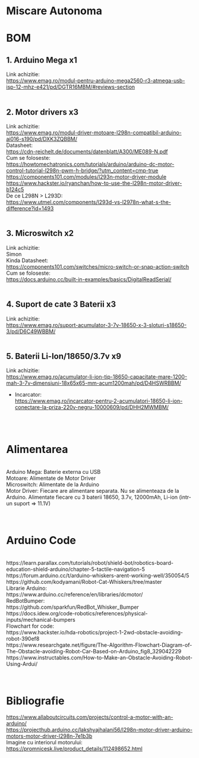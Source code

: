 # Miscare Autonoma
# BOM

## 1. Arduino Mega x1
Link achizitie:<br>
https://www.emag.ro/modul-pentru-arduino-mega2560-r3-atmega-usb-isp-12-mhz-e421/pd/DGTR16MBM/#reviews-section<br>
<br>
## 2. Motor drivers x3
Link achizitie:<br>
https://www.emag.ro/modul-driver-motoare-l298n-compatibil-arduino-ai016-s190/pd/DXK3ZQBBM/<br>
Datasheet:<br>
https://cdn-reichelt.de/documents/datenblatt/A300/ME089-N.pdf<br>
Cum se foloseste:<br>
https://howtomechatronics.com/tutorials/arduino/arduino-dc-motor-control-tutorial-l298n-pwm-h-bridge/?utm_content=cmp-true<br>
https://components101.com/modules/l293n-motor-driver-module<br>
https://www.hackster.io/ryanchan/how-to-use-the-l298n-motor-driver-b124c5<br>
De ce L298N > L293D:<br>
https://www.utmel.com/components/l293d-vs-l2978n-what-s-the-difference?id=1493<br>
<br>
## 3.	Microswitch x2
Link achizitie:<br>
Simon<br>
Kinda Datasheet:<br>
https://components101.com/switches/micro-switch-or-snap-action-switch<br>
Cum se foloseste:<br>
https://docs.arduino.cc/built-in-examples/basics/DigitalReadSerial/<br>
<br>
## 4.	Suport de cate 3 Baterii x3
Link achizitie:<br>
https://www.emag.ro/suport-acumulator-3-7v-18650-x-3-sloturi-s18650-3/pd/D6C49WBBM/<br>
<br>
## 5.	Baterii Li-Ion/18650/3.7v x9
Link achizitie:<br>
https://www.emag.ro/acumulator-li-ion-tip-18650-capacitate-mare-1200-mah-3-7v-dimensiuni-18x65x65-mm-acum1200mah/pd/D4HSWRBBM/<br>
+ Incarcator:<br>
https://www.emag.ro/incarcator-pentru-2-acumulatori-18650-li-ion-conectare-la-priza-220v-negru-10000609/pd/DHH2MWMBM/<br>
<br>
<br>

# Alimentarea
<br>
Arduino Mega: Baterie externa cu USB<br>
Motoare: Alimentate de Motor Driver<br>
Microswitch: Alimentate de la Arduino<br>
Motor Driver: Fiecare are alimentare separata. Nu se alimenteaza de la Arduino. Alimentate fiecare cu 3 baterii 18650, 3.7v, 12000mAh, Li-ion (intr-un suport => 11.1V)<br>
<br>
<br>

# Arduino Code
<br>
https://learn.parallax.com/tutorials/robot/shield-bot/robotics-board-education-shield-arduino/chapter-5-tactile-navigation-5<br>
https://forum.arduino.cc/t/arduino-whiskers-arent-working-well/350054/5<br>
https://github.com/kodyamani/Robot-Cat-Whiskers/tree/master<br>
Librarie Arduino: <br>
https://www.arduino.cc/reference/en/libraries/dcmotor/<br>
RedBotBumper: <br>
https://github.com/sparkfun/RedBot_Whisker_Bumper<br>
https://docs.idew.org/code-robotics/references/physical-inputs/mechanical-bumpers<br>
Flowchart for code:<br>
https://www.hackster.io/hda-robotics/project-1-2wd-obstacle-avoiding-robot-390ef8<br>
https://www.researchgate.net/figure/The-Algorithm-Flowchart-Diagram-of-The-Obstacle-avoiding-Robot-Car-Based-on-Arduino_fig8_329042229<br>
https://www.instructables.com/How-to-Make-an-Obstacle-Avoiding-Robot-Using-Ardui/<br>



<br>
<br>

# Bibliografie
https://www.allaboutcircuits.com/projects/control-a-motor-with-an-arduino/<br>
https://projecthub.arduino.cc/lakshyajhalani56/l298n-motor-driver-arduino-motors-motor-driver-l298n-7e1b3b<br>
Imagine cu interiorul motorului:<br>
https://promnicesk.live/product_details/112498652.html<br>
